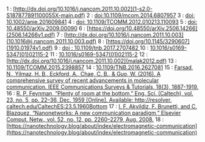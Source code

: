 1 : [http://dx.doi.org/10.1016/j.nancom.2011.10.002](1-s2.0-S187877891100055X-main.pdf)
2 : [doi:10.1109/mcom.2014.6807957](J62.pdf)
3 : [doi: 10.1002/anie.201609841](leigh2016.pdf)
4 : [doi: 10.1109/TCOMM.2012.010213.110093](A_Physical_Channel_Model_for_Nanoscale_Neuro-Spike_Communications.pdf)
5 : [doi: 10.48550/arXiv.2009.00090](2009.00090v1.pdf)
6 : [https://doi.org/10.48550/arXiv.2506.14266](2506.14266v1.pdf)
7 : [http://dx.doi.org/10.1016/j.nancom.2011.10.003](10.1016@j.nancom.2011.10.003.pdf) 
8 : [https://doi.org/10.1145/3290607](1910.01974v1.pdf)
9 : [doi : 10.1109/tnb.2017.2707482 ](Diffusion-Based_Model_for_Synaptic_Molecular_Communication_Channel.pdf)
10 : [10.1016/s0169-5347(01)02115-2](crespi2001.pdf)
11 : [10.1016/s0169-5347(01)02115-2](crespi2001.pdf)
12 : [http://dx.doi.org/10.1016/j.nancom.2011.10.002](malak2012.pdf)
13 : [10.1109/TCOMM.2015.2398857](unluturk2015.pdf)
14 : [10.1109/TNB.2016.2627081](unluturk2016.pdf)
15 : [Farsad, N., Yilmaz, H. B., Eckford, A., Chae, C. B., & Guo, W. (2016). A comprehensive survey of recent advancements in molecular communication. IEEE Communications Surveys & Tutorials, 18(3), 1887-1919.](A_Comprehensive_Survey_of_Recent_Advancements_in_Molecular_Communication.pdf)
16 : [R. P. Feynman, “Plenty of room at the bottom,” Eng. Sci. (Caltech), vol. 23, no. 5, pp. 22–36, Dec. 1959 [Online]. Available: http://resolver. caltech.edu/CaltechES:23.5.1960Bottom](1960Bottom.pdf)
17 : [I. F. Akyildiz, F. Brunetti, and C. Blazquez, “Nanonetworks: A new communication paradigm,” Elsevier Comput. Netw., vol. 52, no. 12, pp. 2260–2279, Aug. 2008.]()
18 : [https://nanotechnology.blog/about/index/electromagnetic-communication](https://nanotechnology.blog/about/index/electromagnetic-communication)


